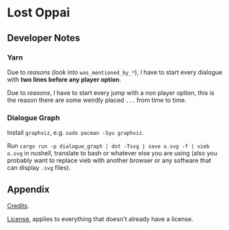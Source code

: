 # Lost Oppai

## Developer Notes

### Yarn

Due to _reasons_ (look into `was_mentioned_by_*`), I have to start every dialogue with **two lines before any player option**.

Due to _reasons_, I have to start every jump with a non player option, this is the reason there are some weirdly placed `...` from time to time.

### Dialogue Graph

Install `graphviz`, e.g. `sudo pacman -Syu graphviz`.

Run `cargo run -p dialogue_graph | dot -Tsvg | save o.svg -f | vieb o.svg` in nushell, translate to bash or whatever else you are using (also you probably want to replace vieb with another browser or any software that can display `.svg` files).

## Appendix

[Credits](https://github.com/PraxTube/lost-oppai/blob/master/CREDITS.md).

[License](https://github.com/PraxTube/lost-oppai/blob/master/LICENSE),
applies to everything that doesn't already have a license.
